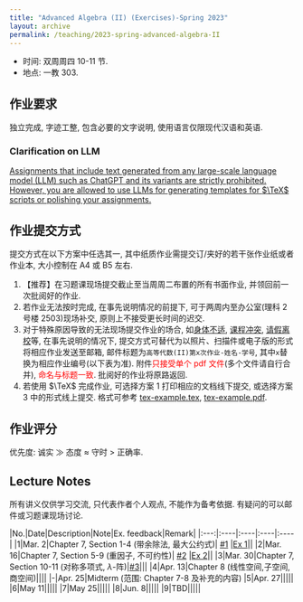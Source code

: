 ```yaml
---
title: "Advanced Algebra (II) (Exercises)-Spring 2023"
layout: archive
permalink: /teaching/2023-spring-advanced-algebra-II
---
```


- 时间: 双周周四 10-11 节.
- 地点: 一教 303.

## 作业要求

独立完成, 字迹工整, 包含必要的文字说明, 使用语言仅限现代汉语和英语.

### Clarification on LLM

<ins> Assignments that include text generated from any large-scale language model (LLM) such as ChatGPT and its variants are strictly prohibited. However, you are allowed to use LLMs for generating templates for $\TeX$ scripts or polishing your assignments. </ins>

## 作业提交方式

提交方式在以下方案中任选其一, 其中纸质作业需提交订/夹好的若干张作业纸或者作业本, 大小控制在 A4 或 B5 左右.

1. 【推荐】在习题课现场提交截止至当周周二布置的所有书面作业, 并领回前一次批阅好的作业.
2. 若作业无法按时完成, 在事先说明情况的前提下, 可于两周内至办公室(理科 2 号楼 2503)现场补交, 原则上不接受更长时间的迟交.
3. 对于特殊原因导致的无法现场提交作业的场合, 如<ins>身体不适</ins>, <ins>课程冲突</ins>, <ins>请假离校</ins>等, 在事先说明的情况下, 提交方式可替代为以照片、扫描件或电子版的形式将相应作业发送至邮箱, 邮件标题为`高等代数(II)第x次作业-姓名-学号`, 其中`x`替换为相应作业编号(以下表为准). 附件<span style="color:red">只接受单个 pdf 文件</span>(多个文件请自行合并), <span style="color:red">命名与标题一致</span>. 批阅好的作业将原路返回.
4. 若使用 $\TeX$ 完成作业, 可选择方案 1 打印相应的文档线下提交, 或选择方案 3 中的形式线上提交. 格式可参考 [tex-example.tex](/files/notes/advanced-algebra-2023spring/tex-example.tex), [tex-example.pdf](/files/notes/advanced-algebra-2023spring/tex-example.pdf).

## 作业评分

优先度: 诚实 $\gg$ 态度 $\approx$ 守时 $>$ 正确率.

## Lecture Notes

所有讲义仅供学习交流, 只代表作者个人观点, 不能作为备考依据. 有疑问的可以邮件或习题课现场讨论.

|No.|Date|Description|Note|Ex. feedback|Remark|
|:---:|:----|:----|:----|:----|
|1|Mar. 2|Chapter 7, Section 1-4 (带余除法, 最大公约式)| [#1](/files/notes/advanced-algebra-2023spring/AdvancedAlgebraEx1.pdf) |[Ex 1](/files/notes/advanced-algebra-2023spring/AdvancedAlgebraEx1Remark.pdf)||
|2|Mar. 16|Chapter 7, Section 5-9 (重因子, 不可约性)| [#2](/files/notes/advanced-algebra-2023spring/AdvancedAlgebraEx2.pdf) |[Ex 2](/files/notes/advanced-algebra-2023spring/AdvancedAlgebraEx2Remark.pdf)||
|3|Mar. 30|Chapter 7, Section 10-11 (对称多项式, $\lambda$-阵)|[#3](/files/notes/advanced-algebra-2023spring/AdvancedAlgebraEx3.pdf)|||
|4|Apr. 13|Chapter 8 (线性空间,子空间,商空间)||||
|-|Apr. 25|Midterm (范围: Chapter 7-8 及补充的内容)
|5|Apr. 27|||||
|6|May 11|||||
|7|May 25|||||
|8|Jun. 8|||||
|9|TBD|||||
